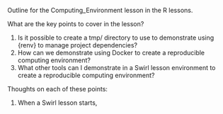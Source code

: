 Outline for the Computing_Environment lesson in the R lessons.


What are the key points to cover in the lesson?

1. Is it possible to create a tmp/ directory to use to demonstrate using {renv} to manage project dependencies?
2. How can we demonstrate using Docker to create a reproducible computing environment?
3. What other tools can I demonstrate in a Swirl lesson environment to create a reproducible computing environment?

Thoughts on each of these points:

1. When a Swirl lesson starts,

